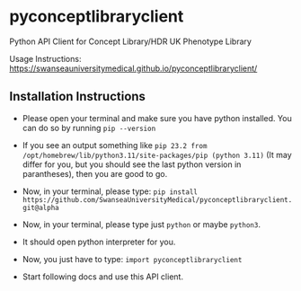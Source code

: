 # pyconceptlibraryclient
Python API Client for Concept Library/HDR UK Phenotype Library

Usage Instructions: https://swanseauniversitymedical.github.io/pyconceptlibraryclient/

## Installation Instructions

- Please open your terminal and make sure you have python installed. You can do so by running `pip --version`

- If you see an output something like `pip 23.2 from /opt/homebrew/lib/python3.11/site-packages/pip (python 3.11)` (It may differ for you, but you should see the last python version in parantheses), then you are good to go.

- Now, in your terminal, please type: `pip install https://github.com/SwanseaUniversityMedical/pyconceptlibraryclient.git@alpha`

- Now, in your terminal, please type just `python` or maybe `python3`.

- It should open python interpreter for you.

- Now, you just have to type: `import pyconceptlibraryclient`

- Start following docs and use this API client.